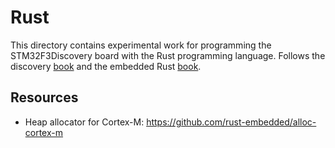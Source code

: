 # Rust

This directory contains experimental work for programming the STM32F3Discovery
board with the Rust programming language. Follows the discovery
[book](https://docs.rust-embedded.org/discovery/) and the embedded Rust
[book](https://doc.rust-lang.org/stable/embedded-book/).

## Resources

- Heap allocator for Cortex-M: https://github.com/rust-embedded/alloc-cortex-m
